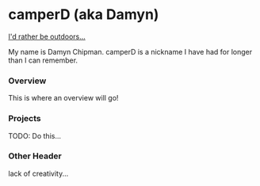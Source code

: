 # camperD (aka Damyn)

[I'd rather be outdoors...](assets/rather_be_outdoors.jpeg)

My name is Damyn Chipman. camperD is a nickname I have had for longer than I can remember.

### Overview

This is where an overview will go!

### Projects

TODO: Do this...

### Other Header

lack of creativity...
